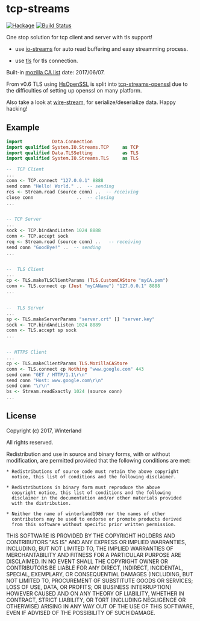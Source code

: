 tcp-streams
===========

[![Hackage](https://img.shields.io/hackage/v/tcp-streams.svg?style=flat)](http://hackage.haskell.org/package/tcp-streams)
[![Build Status](https://travis-ci.org/didi-FP/tcp-streams.svg)](https://travis-ci.org/didi-FP/tcp-streams)

One stop solution for tcp client and server with tls support!

+ use [io-streams](https://hackage.haskell.org/package/io-streams) for auto read buffering and easy streamming process.

+ use [tls](http://hackage.haskell.org/package/tls) for tls connection.

Built-in [mozilla CA list](https://curl.haxx.se/docs/caextract.html) date: 2017/06/07. 

From v0.6 TLS using [HsOpenSSL](http://hackage.haskell.org/package/HsOpenSSL) is split into [tcp-streams-openssl](http://hackage.haskell.org/package/tcp-streams-openssl) due to the difficulties of setting up openssl on many platform.

Also take a look at [wire-stream](http://hackage.haskell.org/package/wire-streams), for serialize/deserialize data. Happy hacking!

Example
-------

```haskell
import           Data.Connection
import qualified System.IO.Streams.TCP     as TCP
import qualified Data.TLSSetting           as TLS
import qualified System.IO.Streams.TLS     as TLS

--  TCP Client
...
conn <- TCP.connect "127.0.0.1" 8888
send conn "Hello! World." ..  -- sending
res <- Stream.read (source conn) ..  -- receiving
close conn                ..  -- closing
...


-- TCP Server
...
sock <- TCP.bindAndListen 1024 8888
conn <- TCP.accept sock
req <- Stream.read (source conn) ..   -- receiving
send conn "GoodBye!" ..  -- sending
...


--  TLS Client
...
cp <- TLS.makeTLSClientParams (TLS.CustomCAStore "myCA.pem")
conn <- TLS.connect cp (Just "myCAName") "127.0.0.1" 8888
...


--  TLS Server
...
sp <- TLS.makeServerParams "server.crt" [] "server.key"
sock <- TCP.bindAndListen 1024 8889
conn <- TLS.accept sp sock
...


-- HTTPS Client
...
cp <- TLS.makeClientParams TLS.MozillaCAStore
conn <- TLS.connect cp Nothing "www.google.com" 443
send conn "GET / HTTP/1.1\r\n"
send conn "Host: www.google.com\r\n"
send conn "\r\n"
bs <- Stream.readExactly 1024 (source conn)
...
```

License
-------

Copyright (c) 2017, Winterland

All rights reserved.

Redistribution and use in source and binary forms, with or without
modification, are permitted provided that the following conditions are met:

    * Redistributions of source code must retain the above copyright
      notice, this list of conditions and the following disclaimer.

    * Redistributions in binary form must reproduce the above
      copyright notice, this list of conditions and the following
      disclaimer in the documentation and/or other materials provided
      with the distribution.

    * Neither the name of winterland1989 nor the names of other
      contributors may be used to endorse or promote products derived
      from this software without specific prior written permission.

THIS SOFTWARE IS PROVIDED BY THE COPYRIGHT HOLDERS AND CONTRIBUTORS
"AS IS" AND ANY EXPRESS OR IMPLIED WARRANTIES, INCLUDING, BUT NOT
LIMITED TO, THE IMPLIED WARRANTIES OF MERCHANTABILITY AND FITNESS FOR
A PARTICULAR PURPOSE ARE DISCLAIMED. IN NO EVENT SHALL THE COPYRIGHT
OWNER OR CONTRIBUTORS BE LIABLE FOR ANY DIRECT, INDIRECT, INCIDENTAL,
SPECIAL, EXEMPLARY, OR CONSEQUENTIAL DAMAGES (INCLUDING, BUT NOT
LIMITED TO, PROCUREMENT OF SUBSTITUTE GOODS OR SERVICES; LOSS OF USE,
DATA, OR PROFITS; OR BUSINESS INTERRUPTION) HOWEVER CAUSED AND ON ANY
THEORY OF LIABILITY, WHETHER IN CONTRACT, STRICT LIABILITY, OR TORT
(INCLUDING NEGLIGENCE OR OTHERWISE) ARISING IN ANY WAY OUT OF THE USE
OF THIS SOFTWARE, EVEN IF ADVISED OF THE POSSIBILITY OF SUCH DAMAGE.

